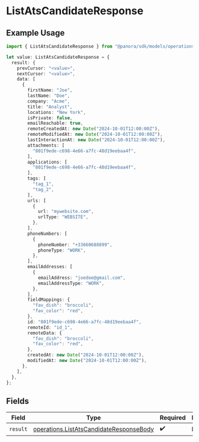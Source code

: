 # ListAtsCandidateResponse

## Example Usage

```typescript
import { ListAtsCandidateResponse } from "@panora/sdk/models/operations";

let value: ListAtsCandidateResponse = {
  result: {
    prevCursor: "<value>",
    nextCursor: "<value>",
    data: [
      {
        firstName: "Joe",
        lastName: "Doe",
        company: "Acme",
        title: "Analyst",
        locations: "New York",
        isPrivate: false,
        emailReachable: true,
        remoteCreatedAt: new Date("2024-10-01T12:00:00Z"),
        remoteModifiedAt: new Date("2024-10-01T12:00:00Z"),
        lastInteractionAt: new Date("2024-10-01T12:00:00Z"),
        attachments: [
          "801f9ede-c698-4e66-a7fc-48d19eebaa4f",
        ],
        applications: [
          "801f9ede-c698-4e66-a7fc-48d19eebaa4f",
        ],
        tags: [
          "tag_1",
          "tag_2",
        ],
        urls: [
          {
            url: "mywebsite.com",
            urlType: "WEBSITE",
          },
        ],
        phoneNumbers: [
          {
            phoneNumber: "+33660688899",
            phoneType: "WORK",
          },
        ],
        emailAddresses: [
          {
            emailAddress: "joedoe@gmail.com",
            emailAddressType: "WORK",
          },
        ],
        fieldMappings: {
          "fav_dish": "broccoli",
          "fav_color": "red",
        },
        id: "801f9ede-c698-4e66-a7fc-48d19eebaa4f",
        remoteId: "id_1",
        remoteData: {
          "fav_dish": "broccoli",
          "fav_color": "red",
        },
        createdAt: new Date("2024-10-01T12:00:00Z"),
        modifiedAt: new Date("2024-10-01T12:00:00Z"),
      },
    ],
  },
};
```

## Fields

| Field                                                                                              | Type                                                                                               | Required                                                                                           | Description                                                                                        |
| -------------------------------------------------------------------------------------------------- | -------------------------------------------------------------------------------------------------- | -------------------------------------------------------------------------------------------------- | -------------------------------------------------------------------------------------------------- |
| `result`                                                                                           | [operations.ListAtsCandidateResponseBody](../../models/operations/listatscandidateresponsebody.md) | :heavy_check_mark:                                                                                 | N/A                                                                                                |